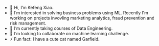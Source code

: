 - 👋 Hi, I’m Kefeng Xiao.
- 👀 I’m interested in solving business problems using ML. Recently I'm working on projects invovling marketing analytics, fraud prevention and risk management.
- 🌱 I’m currently taking courses of Data Engineering. 
- 💞️ I’m looking to collaborate on machine learning challenge. 
- ⚡ Fun fact: I have a cute cat named Garfield.

